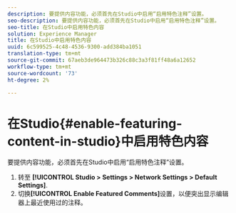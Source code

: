 ```yaml
---
description: 要提供内容功能，必须首先在Studio中启用“启用特色注释”设置。
seo-description: 要提供内容功能，必须首先在Studio中启用“启用特色注释”设置。
seo-title: 在Studio中启用特色内容
solution: Experience Manager
title: 在Studio中启用特色内容
uuid: 6c599525-4c48-4536-9300-add384ba1051
translation-type: tm+mt
source-git-commit: 67aeb3de964473b326c88c3a3f81ff48a6a12652
workflow-type: tm+mt
source-wordcount: '73'
ht-degree: 2%

---
```



# 在Studio{#enable-featuring-content-in-studio}中启用特色内容

要提供内容功能，必须首先在Studio中启用“启用特色注释”设置。

1. 转至 **[!UICONTROL Studio > Settings > Network Settings > Default Settings]**.
1. 切换&#x200B;**[!UICONTROL Enable Featured Comments]**&#x200B;设置，以便突出显示编辑器上最近使用过的注释。
